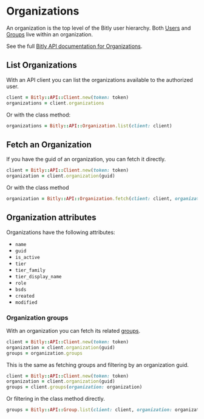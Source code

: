 # Organizations

An organization is the top level of the Bitly user hierarchy. Both [Users](./users.md) and [Groups](./groups.md) live within an organization.

See the full [Bitly API documentation for Organizations](https://dev.bitly.com/api-reference/#getOrganizations).

## List Organizations

With an API client you can list the organizations available to the authorized user.

```ruby
client = Bitly::API::Client.new(token: token)
organizations = client.organizations
```

Or with the class method:

```ruby
organizations = Bitly::API::Organization.list(client: client)
```

## Fetch an Organization

If you have the guid of an organization, you can fetch it directly.

```ruby
client = Bitly::API::Client.new(token: token)
organization = client.organization(guid)
```

Or with the class method

```ruby
organization = Bitly::API::Organization.fetch(client: client, organization_guid: guid)
```

## Organization attributes

Organizations have the following attributes:

* `name`
* `guid`
* `is_active`
* `tier`
* `tier_family`
* `tier_display_name`
* `role`
* `bsds`
* `created`
* `modified`

### Organization groups

With an organization you can fetch its related [groups](./groups.md).

```ruby
client = Bitly::API::Client.new(token: token)
organization = client.organization(guid)
groups = organization.groups
```

This is the same as fetching groups and filtering by an organization guid.

```ruby
client = Bitly::API::Client.new(token: token)
organization = client.organization(guid)
groups = client.groups(organization: organization)
```

Or filtering in the class method directly.

```ruby
groups = Bitly::API::Group.list(client: client, organization: organization)
```